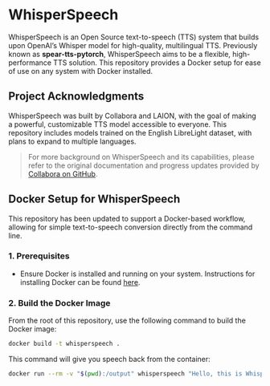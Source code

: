# WhisperSpeech

WhisperSpeech is an Open Source text-to-speech (TTS) system that builds upon OpenAI’s Whisper model for high-quality, multilingual TTS. Previously known as **spear-tts-pytorch**, WhisperSpeech aims to be a flexible, high-performance TTS solution. This repository provides a Docker setup for ease of use on any system with Docker installed.

## Project Acknowledgments

WhisperSpeech was built by Collabora and LAION, with the goal of making a powerful, customizable TTS model accessible to everyone. This repository includes models trained on the English LibreLight dataset, with plans to expand to multiple languages.

> For more background on WhisperSpeech and its capabilities, please refer to the original documentation and progress updates provided by [Collabora on GitHub](https://github.com/collabora/WhisperSpeech).

## Docker Setup for WhisperSpeech

This repository has been updated to support a Docker-based workflow, allowing for simple text-to-speech conversion directly from the command line.

### 1. Prerequisites

- Ensure Docker is installed and running on your system. Instructions for installing Docker can be found [here](https://docs.docker.com/get-docker/).

### 2. Build the Docker Image

From the root of this repository, use the following command to build the Docker image:
```bash
docker build -t whisperspeech .
```

This command will give you speech back from the container:
```bash
docker run --rm -v "$(pwd):/output" whisperspeech "Hello, this is WhisperSpeech TTS" /output/output.wav
```

